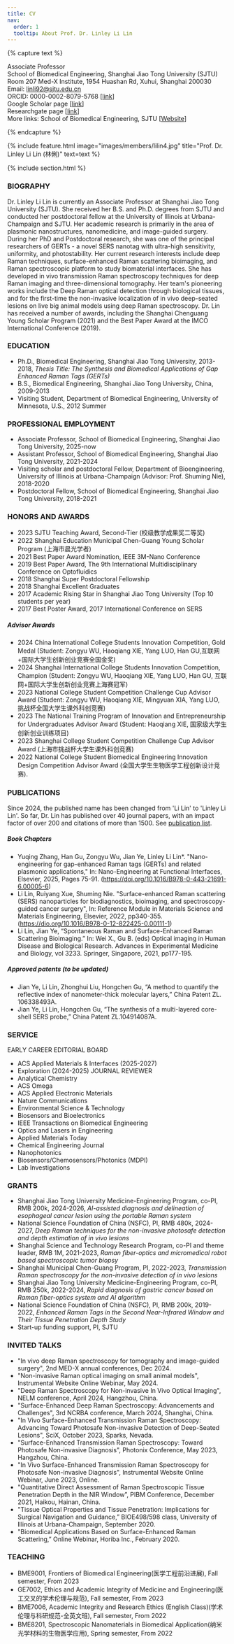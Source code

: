 ```yaml
---
title: CV
nav:
  order: 1
  tooltip: About Prof. Dr. Linley Li Lin
---
```


{% capture text %}

Associate Professor <br> 
School of Biomedical Engineering, Shanghai Jiao Tong University (SJTU)<br> 
Room 207 Med-X Institute, 1954 Huashan Rd, Xuhui, Shanghai 200030<br>
Email: linli92@sjtu.edu.cn<br>
ORCID: 0000-0002-8079-5768 [[link](https://orcid.org/0000-0002-8079-5768)]<br>
Google Scholar page [[link](https://scholar.google.com.hk/citations?user=Zc3cFgwAAAAJ&hl=zh-CN)]<br>
Researchgate page [[link](https://www.researchgate.net/profile/Li-Lin-71)]<br>
More links: School of Biomedical Engineering, SJTU [[Website](bme.sjtu.edu.cn)]<br>

{% endcapture %}

{% include feature.html image="images/members/lilin4.jpg" title="Prof. Dr. Linley Li Lin (林俐)" text=text %}

{% include section.html %}
### BIOGRAPHY 
Dr. Linley Li Lin is currently an Associate Professor at Shanghai Jiao Tong University (SJTU). She received her B.S. and Ph.D. degrees from SJTU and conducted her postdoctoral fellow at the University of Illinois at Urbana-Champaign and SJTU. Her academic research is primarily in the area of plasmonic nanostructures, nanomedicine, and image-guided surgery. During her PhD and Postdoctoral research, she was one of the principal researchers of GERTs - a novel SERS nanotag with ultra-high sensitivity, uniformity, and photostability. Her current research interests include deep Raman techniques, surface-enhanced Raman scattering bioimaging, and Raman spectroscopic platform to study biomaterial interfaces. She has developed in vivo transmission Raman spectroscopy techniques for deep Raman imaging and three-dimensional tomography. Her team's pioneering works include the Deep Raman optical detection through biological tissues, and for the first-time the non-invasive localization of in vivo deep-seated lesions on live big animal models using deep Raman spectroscopy. Dr. Lin has received a number of awards, including the Shanghai Chenguang Young Scholar Program (2021) and the Best Paper Award at the IMCO International Conference (2019).

### EDUCATION    
- Ph.D., Biomedical Engineering, Shanghai Jiao Tong University, 2013-2018, *Thesis Title: The Synthesis and Biomedical Applications of Gap Enhanced Raman Tags (GERTs)*
- B.S.,	Biomedical Engineering, Shanghai Jiao Tong University, China, 2009-2013
- Visiting Student, Department of Biomedical Engineering, University of Minnesota, U.S., 2012 Summer
  
### PROFESSIONAL EMPLOYMENT 
- Associate Professor, School of Biomedical Engineering, Shanghai Jiao Tong University, 2025-now
- Assistant Professor, School of Biomedical Engineering, Shanghai Jiao Tong University, 2021-2024
- Visiting scholar and postdoctoral Fellow, Department of Bioengineering, University of Illinois at Urbana-Champaign (Advisor: Prof. Shuming Nie), 2018-2020
- Postdoctoral Fellow, School of Biomedical Engineering, Shanghai Jiao Tong University, 2018-2021
  
### HONORS AND AWARDS                                                                  
- 2023 SJTU Teaching Award, Second-Tier (校级教学成果奖二等奖)
- 2022 Shanghai Education Municipal Chen-Guang Young Scholar Program (上海市晨光学者)
- 2021 Best Paper Award Nomination, IEEE 3M-Nano Conference
- 2019 Best Paper Award, The 9th International Multidisciplinary Conference on Optofluidics
- 2018 Shanghai Super Postdoctoral Fellowship
- 2018 Shanghai Excellent Graduates
- 2017 Academic Rising Star in Shanghai Jiao Tong University (Top 10 students per year)
- 2017 Best Poster Award, 2017 International Conference on SERS <br>
##### Advisor Awards
- 2024 China International College Students Innovation Competition, Gold Medal (Student: Zongyu WU, Haoqiang XIE, Yang LUO, Han GU,互联网+国际大学生创新创业竞赛全国金奖)
- 2024 Shanghai International College Students Innovation Competition, Champion (Student: Zongyu WU, Haoqiang XIE, Yang LUO, Han GU, 互联网+国际大学生创新创业竞赛上海赛冠军)
- 2023 National College Student Competition Challenge Cup Advisor Award (Student: Zongyu WU, Haoqiang XIE, Mingyuan XIA, Yang LUO, 挑战杯全国大学生课外科创竞赛)
- 2023 The National Training Program of Innovation and Entrepreneurship for Undergraduates Advisor Award (Student: Haoqiang XIE, 国家级大学生创新创业训练项目)
- 2023 Shanghai College Student Competition Challenge Cup Advisor Award (上海市挑战杯大学生课外科创竞赛)
- 2022 National College Student Biomedical Engineering Innovation Design Competition Advisor Award (全国大学生生物医学工程创新设计竞赛).
   
### PUBLICATIONS 
Since 2024, the published name has been changed from 'Li Lin' to 'Linley Li Lin'. So far, Dr. Lin has published over 40 journal papers, with an impact factor of over 200 and citations of more than 1500. See [publication list](http://linlab-sjtu.com/publications).

##### Book Chapters
- Yuqing Zhang, Han Gu, Zongyu Wu, Jian Ye, Linley Li Lin*. "Nano-engineering for gap-enhanced Raman tags (GERTs) and related plasmonic applications," In: Nano-Engineering at Functional Interfaces, Elsevier,
2025, Pages 75-91. (https://doi.org/10.1016/B978-0-443-21691-6.00005-6)<br> 
- Li Lin, Ruiyang Xue, Shuming Nie. "Surface-enhanced Raman scattering (SERS) nanoparticles for biodiagnostics, bioimaging, and spectroscopy-guided cancer surgery", In: Reference Module in Materials Science and Materials Engineering, Elsevier, 2022, pp340-355. (https://dio.org/10.1016/B978-0-12-822425-0.00111-1) <br> 
- Li Lin, Jian Ye, “Spontaneous Raman and Surface-Enhanced Raman Scattering Bioimaging.” In: Wei X., Gu B. (eds) Optical imaging in Human Disease and Biological Research. Advances in Experimental Medicine and Biology, vol 3233. Springer, Singapore, 2021, pp177-195.<br> 
##### Approved patents (to be updated)
-	Jian Ye, Li Lin, Zhonghui Liu, Hongchen Gu, “A method to quantify the reflective index of nanometer-thick molecular layers,” China Patent ZL. 106338493A.
- Jian Ye, Li Lin, Hongchen Gu, “The synthesis of a multi-layered core-shell SERS probe,” China Patent ZL.104914087A.

### SERVICE
EARLY CAREER EDITORIAL BOARD
- ACS Applied Materials & Interfaces (2025-2027)
- Exploration (2024-2025)
JOURNAL REVIEWER
- Analytical Chemistry
- ACS Omega
- ACS Applied Electronic Materials
- Nature Communications
- Environmental Science & Technology
- Biosensors and Bioelectronics
- IEEE Transactions on Biomedical Engineering
- Optics and Lasers in Engineering
- Applied Materials Today
- Chemical Engineering Journal
- Nanophotonics
- Biosensors/Chemosensors/Photonics (MDPI)
- Lab Investigations
  
### GRANTS
- Shanghai Jiao Tong University Medicine-Engineering Program, co-PI, RMB 200k, 2024-2026, *AI-assisted diagnosis and delineation of esophageal cancer lesion using the portable Raman system*
- National Science Foundation of China (NSFC), PI, RMB 480k, 2024-2027, *Deep Raman techniques for the non-invasive photosafe detection and depth estimation of in vivo lesions*
- Shanghai Science and Technology Research Program, co-PI and theme leader, RMB 1M, 2021-2023, *Raman fiber-optics and micromedical robot based spectroscopic tumor biopsy*
- Shanghai Municipal Chen-Guang Program, PI, 2022-2023, *Transmission Raman spectroscopy for the non-invasive  detection of in vivo lesions*
- Shanghai Jiao Tong University Medicine-Engineering Program, co-PI, RMB 250k, 2022-2024, *Rapid diagnosis of gastric cancer based on Raman fiber-optics system and AI algorithm*
- National Science Foundation of China (NSFC), PI, RMB 200k, 2019-2022, *Enhanced Raman Tags in the Second Near-Infrared Window and Their Tissue Penetration Depth Study*
- Start-up funding support, PI, SJTU

### INVITED TALKS
- "In vivo deep Raman spectroscopy for tomography and image-guided surgery", 2nd MED-X annual conferences, Dec 2024.
- "Non-invasive Raman optical imaging on small animal models", Instrumental Website Online Webinar, May 2024.
- "Deep Raman Spectroscopy for Non-invasive In Vivo Optical Imaging", NELM conference, April 2024, Hangzhou, China.
- "Surface-Enhanced Deep Raman Spectroscopy: Advancements and Challenges", 3rd NCRBA conference, March 2024, Shanghai, China.
- "In Vivo Surface-Enhanced Transmission Raman Spectroscopy: Advancing Toward Photosafe Non-invasive Detection of Deep-Seated Lesions", SciX, October 2023, Sparks, Nevada.
- "Surface-Enhanced Transmission Raman Spectroscopy: Toward Photosafe Non-invasive Diagnosis", Photonix Conference, May 2023, Hangzhou, China.
- "In Vivo Surface-Enhanced Transmission Raman Spectroscopy for Photosafe Non-invasive Diagnosis", Instrumental Website Online Webinar, June 2023, Online.
- "Quantitative Direct Assessment of Raman Spectroscopic Tissue Penetration Depth in the NIR Window”, PIBM Conference, December 2021, Haikou, Hainan, China.
- "Tissue Optical Properties and Tissue Penetration: Implications for Surgical Navigation and Guidance,” BIOE498/598 class, University of Illinois at Urbana-Champaign, September 2020.
- "Biomedical Applications Based on Surface-Enhanced Raman Scattering,” Online Webinar, Horiba Inc., February 2020.
  
### TEACHING
- BME9001, Frontiers of Biomedical Engineering(医学工程前沿进展), Fall semester, From 2023
- GE7002, Ethics and Academic Integrity of Medicine and Engineering(医工交叉的学术伦理与规范), Fall semester, From 2023
- BME7006, Academic Integrity and Research Ethics (English Class)(学术伦理与科研规范-全英文班), Fall semester, From 2022
- BME8201, Spectroscopic Nanomaterials in Biomedical Application(纳米光学材料的生物医学应用), Spring semester, From 2022
